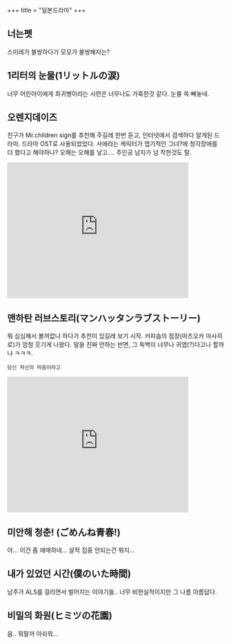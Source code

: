 +++
title = "일본드라마"
+++

## 너는펫

스미레가 불쌍하다가 모모가 불쌍해지는?


## 1리터의 눈물(1リットルの涙)

너무 어린아이에게 희귀병이라는 시련은 너무나도 가혹한것 같다.
눈물 쏙 빼놓네.


## 오렌지데이즈

친구가 Mr.children sign를 추천해 주길레 한번 듣고, 인터넷에서 검색하다 알게된 드라마.
드라마 OST로 사용되었었다.
사에라는 케릭터가 엽기적인 그녀?에 청각장애를 더 했다고 해야하나?
오해는 오해를 낳고....
주인공 남자가 넘 착한것도 탈.

<iframe width="420" height="315" src="https://www.youtube.com/embed/4wuWJ7GAc2s" frameborder="0" allowfullscreen></iframe>


## 맨하탄 러브스토리(マンハッタンラブストーリー)

뭐 심심해서 볼꺼없나 하다가 추천이 있길레 보기 시작.
커피숍의 점장(마츠오카 마사히로)가 엄청 웃기게 나왔다.
말을 진짜 안하는 반면, 그 독백이 너무나 귀엽(?)다고나 할까나 ㅋㅋㅋ.

`당신 자신의 마음이라고`

<iframe width="420" height="315" src="https://www.youtube.com/embed/WRUhmmKSuOM" frameborder="0" allowfullscreen></iframe>


## 미안해 청춘! (ごめんね青春!)

아... 이건 좀 애매하네... 살작 집중 안되는건 뭐지...

## 내가 있었던 시간(僕のいた時間)

남주가 ALS를 걸리면서 벌어지는 이야기들.. 너무 비현실적이지만 그 나름 아름답다.


## 비밀의 화원(ヒミツの花園)

음.. 뭐랄까 아쉬워...
